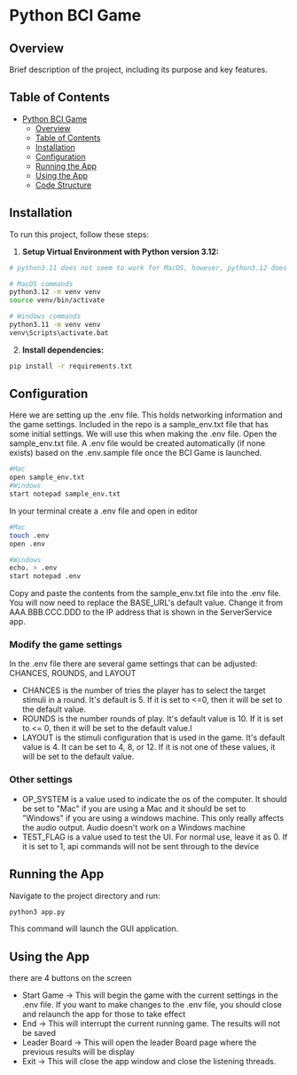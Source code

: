 # Python BCI Game

  
## Overview

Brief description of the project, including its purpose and key features.  

## Table of Contents

- [Python BCI Game](#python-bci-game)
  - [Overview](#overview)
  - [Table of Contents](#table-of-contents)
  - [Installation](#installation)
  - [Configuration](#configuration)
  - [Running the App](#running-the-app)
  - [Using the App](#using-the-app)
  - [Code Structure](#code-structure)

## Installation

To run this project, follow these steps:

1.  **Setup Virtual Environment with Python version 3.12:**

```bash
# python3.11 does not seem to work for MacOS, however, python3.12 does work.

# MacOS commands
python3.12 -m venv venv
source venv/bin/activate

# Windows commands
python3.11 -m venv venv
venv\Scripts\activate.bat
```

2.  **Install dependencies:**

```bash
pip install -r requirements.txt
```  

## Configuration

Here we are setting up the .env file. This holds networking information and the game settings. 
Included in the repo is a sample_env.txt file that has some initial settings. We will use this when making the .env file. Open the sample_env.txt file.
A .env file would be created automatically (if none exists) based on the .env.sample file once the BCI Game is launched.

```bash
#Mac
open sample_env.txt
#Windows
start notepad sample_env.txt
```

In your terminal create a .env file and open in editor 
```bash 
#Mac 
touch .env
open .env

#Windows
echo. > .env
start notepad .env
``` 
 
Copy and paste the contents from the sample_env.txt file into the .env file. 
You will now need to replace the BASE_URL's default value. Change it from AAA.BBB.CCC.DDD to the IP address that is shown in the ServerService app.  




### Modify the game settings
In the .env file there are several game settings that can be adjusted: CHANCES, ROUNDS, and LAYOUT
- CHANCES is the number of tries the player has to select the target stimuli in a round. It's default is 5. If it is set to <=0, then it will be set to the default value.
- ROUNDS is the number rounds of play. It's default value is 10. If it is set to <= 0, then it will be set to the default value.l
- LAYOUT is the stimuli configuration that is used in the game. It's default value is 4. It can be set to 4, 8, or 12. If it is not one of these values, it will be set to the default value.


### Other settings 
- OP_SYSTEM is a value used to indicate the os of the computer. It should be set to "Mac" if you are using a Mac and it should be set to "Windows" if you are using a windows machine. This only really affects the audio output. Audio doesn't work on a Windows machine 
- TEST_FLAG is a value used to test the UI. For normal use, leave it as 0. If it is set to 1, api commands will not be sent through to the device



## Running the App

Navigate to the project directory and run:

```bash
python3 app.py
```
This  command  will  launch  the  GUI  application.

## Using the App

there are 4 buttons on the screen 

- Start Game -> This will begin the game with the current settings in the .env file. If you want to make changes to the .env file, you should close and relaunch the app for those to take effect
- End -> This will interrupt the current running game. The results will not be saved
- Leader Board -> This will open the leader Board page where the previous results will be display
- Exit -> This will close the app window and close the listening threads. 

 